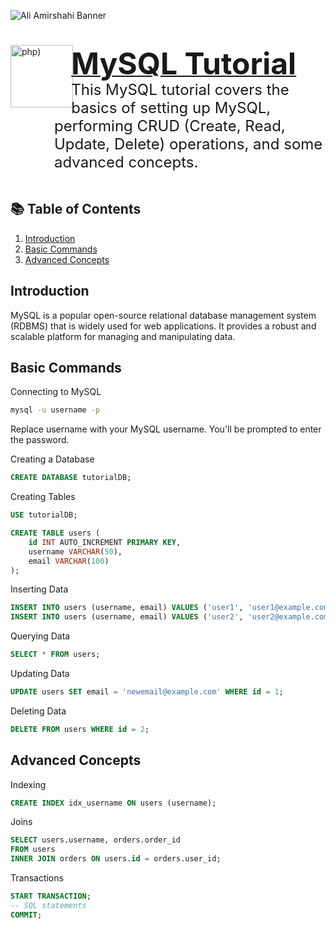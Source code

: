 ![Ali Amirshahi Banner](https://i.ibb.co/2WKr9HR/github-banner-small.png)

<a href="https://github.com/ALPHYPSYCHE">
    <div style="margin-bottom:1em;"> 
        <img style="margin-right:-.2em;" align="left" src="https://cdn.worldvectorlogo.com/logos/mysql-logo.svg" alt="php)" title="PHP" width="100" height="100"/>
    </div>
    <div style="margin-bottom:-1.5em;">
        <h1 display="display:inline;">
            <font size="+4">MySQL Tutorial</font>
        </h1>
    </div>
</a>

<div style="margin-left:5em;">
    <span style="vertical-align: middle;"><font size="+2">This MySQL tutorial covers the basics of setting up MySQL, performing CRUD (Create, Read, Update, Delete) operations, and some advanced concepts.
</font></span>
</div>
﻿

## 📚 Table of Contents

1. [Introduction](#introduction)
2. [Basic Commands](#basic-commands)
3. [Advanced Concepts](#advanced-concepts)

## Introduction
MySQL is a popular open-source relational database management system (RDBMS) that is widely used for web applications. It provides a robust and scalable platform for managing and manipulating data.

## Basic Commands
Connecting to MySQL
```bash
mysql -u username -p
```
Replace username with your MySQL username. You'll be prompted to enter the password.

Creating a Database
```sql
CREATE DATABASE tutorialDB;
```
Creating Tables
```sql
USE tutorialDB;

CREATE TABLE users (
    id INT AUTO_INCREMENT PRIMARY KEY,
    username VARCHAR(50),
    email VARCHAR(100)
);
```
Inserting Data
```sql
INSERT INTO users (username, email) VALUES ('user1', 'user1@example.com');
INSERT INTO users (username, email) VALUES ('user2', 'user2@example.com');
```
Querying Data
```sql
SELECT * FROM users;
```
Updating Data
```sql
UPDATE users SET email = 'newemail@example.com' WHERE id = 1;
```
Deleting Data
```sql
DELETE FROM users WHERE id = 2;
```
## Advanced Concepts
Indexing
```sql
CREATE INDEX idx_username ON users (username);
```
Joins
```sql
SELECT users.username, orders.order_id
FROM users
INNER JOIN orders ON users.id = orders.user_id;
```
Transactions
```sql
START TRANSACTION;
-- SQL statements
COMMIT;
```

